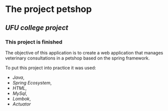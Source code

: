 # The project petshop
## ***UFU college project***
### This project is finished

The objective of this application is to create a web application that manages veterinary consultations in a petshop based on the spring framework.

To put this project into practice it was used:
- *Java*,
- *Spring Ecosystem*,
- *HTML*,
- *MySql*,
- *Lombok*,
- *Actuator*
